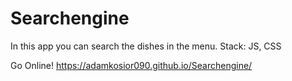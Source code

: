 # Searchengine
In this app you can search the dishes in the menu. Stack: JS, CSS

Go Online!  https://adamkosior090.github.io/Searchengine/
